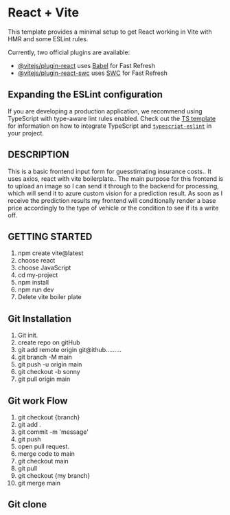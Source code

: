 # React + Vite

This template provides a minimal setup to get React working in Vite with HMR and some ESLint rules.

Currently, two official plugins are available:

- [@vitejs/plugin-react](https://github.com/vitejs/vite-plugin-react/blob/main/packages/plugin-react) uses [Babel](https://babeljs.io/) for Fast Refresh
- [@vitejs/plugin-react-swc](https://github.com/vitejs/vite-plugin-react/blob/main/packages/plugin-react-swc) uses [SWC](https://swc.rs/) for Fast Refresh

## Expanding the ESLint configuration

If you are developing a production application, we recommend using TypeScript with type-aware lint rules enabled. Check out the [TS template](https://github.com/vitejs/vite/tree/main/packages/create-vite/template-react-ts) for information on how to integrate TypeScript and [`typescript-eslint`](https://typescript-eslint.io) in your project.

## DESCRIPTION 

This is a basic frontend input form for guesstimating insurance costs.. It uses axios, react with vite boilerplate.. The main purpose for this frontend is to upload an image so I can send it through to the backend for processing, which will send it to azure custom vision for a prediction result. As soon as I receive the prediction results my frontend will conditionally render a base price accordingly to the type of vehicle or the condition to see if its a write off.

## GETTING STARTED 
1. npm create vite@latest
2. choose react
3. choose JavaScript 
4. cd my-project
5. npm install 
6. npm run dev
7. Delete vite boiler plate

## Git Installation

1. Git init.
2. create repo on gitHub
3. git add remote origin git@ithub.........
4. git branch -M main
5. git push -u origin main
6. git checkout -b sonny
7. git pull origin main

## Git work Flow

1. git checkout {branch}
2. git add .
3. git commit -m 'message'
4. git push
5. open pull request.
6. merge code to main
7. git checkout main
8. git pull
9. git checkout {my branch}
10. git merge main

## Git clone


